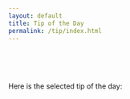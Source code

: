 ```yaml
---
layout: default
title: Tip of the Day
permalink: /tip/index.html
---
```



<br/>
<br/>
<br/>


Here is the selected tip of the day:

<br/>

<div id="afterbigquotebox">
<div class="bigquote">
  <div id="bigquotebox">
  </div>
</div>
</div>
<script>
{% include setTip.js %}
</script>

<br/>
<br/>

